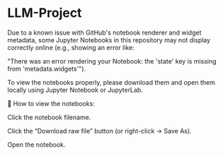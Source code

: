 # LLM-Project

Due to a known issue with GitHub's notebook renderer and widget metadata, some Jupyter Notebooks in this repository may not display correctly online (e.g., showing an error like:

"There was an error rendering your Notebook: the 'state' key is missing from 'metadata.widgets'").

To view the notebooks properly, please download them and open them locally using Jupyter Notebook or JupyterLab.

🔽 How to view the notebooks:

Click the notebook filename.

Click the “Download raw file” button (or right-click → Save As).

Open the notebook.
